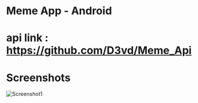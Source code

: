 # Meme App - Android

  # api link : https://github.com/D3vd/Meme_Api
 
# Screenshots
![Screenshot1](https://github.com/anilabha/Meme-App---Android/blob/main/Screenshot.png) 
